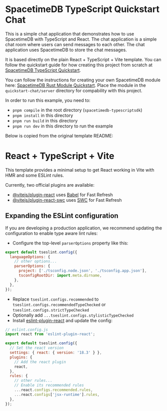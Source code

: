 # SpacetimeDB TypeScript Quickstart Chat

This is a simple chat application that demonstrates how to use SpacetimeDB with TypeScript and React. The chat application is a simple chat room where users can send messages to each other. The chat application uses SpacetimeDB to store the chat messages.

It is based directly on the plain React + TypeScript + Vite template. You can follow the quickstart guide for how creating this project from scratch at [SpacetimeDB TypeScript Quickstart](https://spacetimedb.com/docs/sdks/typescript/quickstart).

You can follow the instructions for creating your own SpacetimeDB module here: [SpacetimeDB Rust Module Quickstart](https://spacetimedb.com/docs/modules/rust/quickstart). Place the module in the `quickstart-chat/server` directory for compability with this project.

In order to run this example, you need to:

- `pnpm compile` in the root directory (`spacetimedb-typescriptsdk`)
- `pnpm install` in this directory
- `pnpm run build` in this directory
- `pnpm run dev` in this directory to run the example

Below is copied from the original template README:

# React + TypeScript + Vite

This template provides a minimal setup to get React working in Vite with HMR and some ESLint rules.

Currently, two official plugins are available:

- [@vitejs/plugin-react](https://github.com/vitejs/vite-plugin-react/blob/main/packages/plugin-react/README.md) uses [Babel](https://babeljs.io/) for Fast Refresh
- [@vitejs/plugin-react-swc](https://github.com/vitejs/vite-plugin-react-swc) uses [SWC](https://swc.rs/) for Fast Refresh

## Expanding the ESLint configuration

If you are developing a production application, we recommend updating the configuration to enable type aware lint rules:

- Configure the top-level `parserOptions` property like this:

```js
export default tseslint.config({
  languageOptions: {
    // other options...
    parserOptions: {
      project: ['./tsconfig.node.json', './tsconfig.app.json'],
      tsconfigRootDir: import.meta.dirname,
    },
  },
});
```

- Replace `tseslint.configs.recommended` to `tseslint.configs.recommendedTypeChecked` or `tseslint.configs.strictTypeChecked`
- Optionally add `...tseslint.configs.stylisticTypeChecked`
- Install [eslint-plugin-react](https://github.com/jsx-eslint/eslint-plugin-react) and update the config:

```js
// eslint.config.js
import react from 'eslint-plugin-react';

export default tseslint.config({
  // Set the react version
  settings: { react: { version: '18.3' } },
  plugins: {
    // Add the react plugin
    react,
  },
  rules: {
    // other rules...
    // Enable its recommended rules
    ...react.configs.recommended.rules,
    ...react.configs['jsx-runtime'].rules,
  },
});
```
